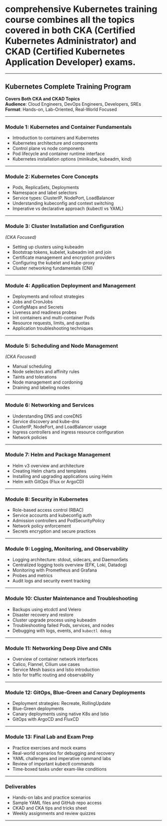 # **comprehensive Kubernetes training course** combines all the topics covered in both **CKA (Certified Kubernetes Administrator)** and **CKAD (Certified Kubernetes Application Developer)** exams.

---

## Kubernetes Complete Training Program  
**Covers Both CKA and CKAD Topics**  
**Audience**: Cloud Engineers, DevOps Engineers, Developers, SREs  
**Format**: Hands-on, Lab-Oriented, Real-World Focused

---

### **Module 1: Kubernetes and Container Fundamentals**
- Introduction to containers and Kubernetes
- Kubernetes architecture and components
- Control plane vs node components
- Pod lifecycle and container runtime interface
- Kubernetes installation options (minikube, kubeadm, kind)

---

### **Module 2: Kubernetes Core Concepts**
- Pods, ReplicaSets, Deployments
- Namespace and label selectors
- Service types: ClusterIP, NodePort, LoadBalancer
- Understanding kubeconfig and context switching
- Imperative vs declarative approach (kubectl vs YAML)

---

### **Module 3: Cluster Installation and Configuration**  
*(CKA Focused)*
- Setting up clusters using kubeadm
- Bootstrap tokens, kubelet, kubeadm init and join
- Certificate management and encryption providers
- Configuring the kubelet and kube-proxy
- Cluster networking fundamentals (CNI)

---

### **Module 4: Application Deployment and Management**
- Deployments and rollout strategies
- Jobs and CronJobs
- ConfigMaps and Secrets
- Liveness and readiness probes
- Init containers and multi-container Pods
- Resource requests, limits, and quotas
- Application troubleshooting techniques

---

### **Module 5: Scheduling and Node Management**  
*(CKA Focused)*
- Manual scheduling
- Node selectors and affinity rules
- Taints and tolerations
- Node management and cordoning
- Draining and labeling nodes

---

### **Module 6: Networking and Services**
- Understanding DNS and coreDNS
- Service discovery and kube-dns
- ClusterIP, NodePort, and LoadBalancer usage
- Ingress controllers and ingress resource configuration
- Network policies

---

### **Module 7: Helm and Package Management**
- Helm v3 overview and architecture
- Creating Helm charts and templates
- Installing and upgrading applications using Helm
- Helm with GitOps (Flux or ArgoCD)

---

### **Module 8: Security in Kubernetes**
- Role-based access control (RBAC)
- Service accounts and kubeconfig auth
- Admission controllers and PodSecurityPolicy
- Network policy enforcement
- Secrets encryption and secure practices

---

### **Module 9: Logging, Monitoring, and Observability**
- Logging architecture: stdout, sidecars, and DaemonSets
- Centralized logging tools overview (EFK, Loki, Datadog)
- Monitoring with Prometheus and Grafana
- Probes and metrics
- Audit logs and security event tracking

---

### **Module 10: Cluster Maintenance and Troubleshooting**
- Backups using etcdctl and Velero
- Disaster recovery and restore
- Cluster upgrade process using kubeadm
- Troubleshooting failed Pods, services, and nodes
- Debugging with logs, events, and `kubectl debug`

---

### **Module 11: Networking Deep Dive and CNIs**
- Overview of container network interfaces
- Calico, Flannel, Cilium use cases
- Service Mesh basics and Istio introduction
- Istio for traffic routing and observability

---

### **Module 12: GitOps, Blue-Green and Canary Deployments**
- Deployment strategies: Recreate, RollingUpdate
- Blue-Green deployments
- Canary deployments using native K8s and Istio
- GitOps with ArgoCD and FluxCD

---

### **Module 13: Final Lab and Exam Prep**
- Practice exercises and mock exams
- Real-world scenarios for debugging and recovery
- YAML challenges and imperative command labs
- Review of important kubectl commands
- Time-boxed tasks under exam-like conditions

---

### **Deliverables**
- Hands-on labs and practice scenarios
- Sample YAML files and GitHub repo access
- CKAD and CKA tips and tricks sheet
- Weekly assignments and review quizzes

---

